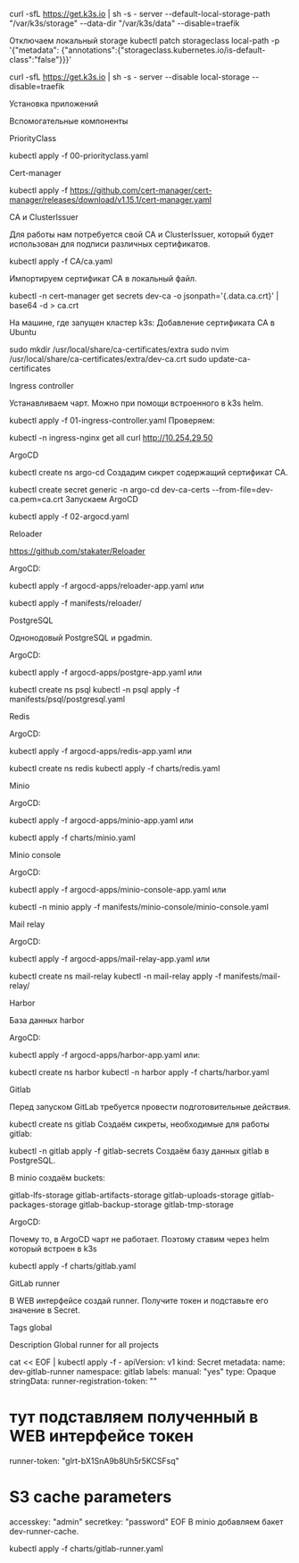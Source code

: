 curl -sfL https://get.k3s.io | sh -s - server --default-local-storage-path "/var/k3s/storage" --data-dir "/var/k3s/data" --disable=traefik

Отключаем локальный storage
kubectl patch storageclass local-path -p '{"metadata": {"annotations":{"storageclass.kubernetes.io/is-default-class":"false"}}}'


curl -sfL https://get.k3s.io | sh -s - server --disable local-storage --disable=traefik

Установка приложений

Вспомогательные компоненты

PriorityClass

kubectl apply -f 00-priorityclass.yaml

Cert-manager

kubectl apply -f https://github.com/cert-manager/cert-manager/releases/download/v1.15.1/cert-manager.yaml

CA и ClusterIssuer

Для работы нам потребуется свой CA и ClusterIssuer, который будет использован для подписи различных сертификатов.

kubectl apply -f CA/ca.yaml

Импортируем сертификат CA в локальный файл.

kubectl -n cert-manager get secrets dev-ca -o jsonpath='{.data.ca\.crt}' | base64 -d > ca.crt

На машине, где запущен кластер k3s:
Добавление сертификата CA в Ubuntu

sudo mkdir /usr/local/share/ca-certificates/extra
sudo nvim /usr/local/share/ca-certificates/extra/dev-ca.crt
sudo update-ca-certificates


Ingress controller

Устанавливаем чарт. Можно при помощи встроенного в k3s helm.

kubectl apply -f 01-ingress-controller.yaml
Проверяем:

kubectl -n ingress-nginx get all
curl http://10.254.29.50

ArgoCD

kubectl create ns argo-cd
Создадим сикрет содержащий сертификат CA.

kubectl create secret generic -n argo-cd dev-ca-certs --from-file=dev-ca.pem=ca.crt
Запускаем ArgoCD

kubectl apply -f 02-argocd.yaml

Reloader

https://github.com/stakater/Reloader

ArgoCD:

kubectl apply -f argocd-apps/reloader-app.yaml
или

kubectl apply -f manifests/reloader/

PostgreSQL

Однонодовый PostgreSQL и pgadmin.

ArgoCD:

kubectl apply -f argocd-apps/postgre-app.yaml
или

kubectl create ns psql
kubectl -n psql apply -f manifests/psql/postgresql.yaml

Redis

ArgoCD:

kubectl apply -f argocd-apps/redis-app.yaml
или

kubectl create ns redis
kubectl apply -f charts/redis.yaml

Minio

ArgoCD:

kubectl apply -f argocd-apps/minio-app.yaml
или

kubectl apply -f charts/minio.yaml

Minio console

ArgoCD:

kubectl apply -f argocd-apps/minio-console-app.yaml
или

kubectl -n minio apply -f manifests/minio-console/minio-console.yaml

Mail relay

ArgoCD:

kubectl apply -f argocd-apps/mail-relay-app.yaml
или

kubectl create ns mail-relay
kubectl -n mail-relay apply -f manifests/mail-relay/

Harbor

База данных harbor

ArgoCD:

kubectl apply -f argocd-apps/harbor-app.yaml
или:

kubectl create ns harbor
kubectl -n harbor apply -f charts/harbor.yaml

Gitlab

Перед запуском GitLab требуется провести подготовительные действия.

kubectl create ns gitlab
Создаём сикреты, необходимые для работы gitlab:

kubectl -n gitlab apply -f gitlab-secrets
Создаём базу данных gitlab в PostgreSQL.

В minio создаём buckets:

gitlab-lfs-storage
gitlab-artifacts-storage
gitlab-uploads-storage
gitlab-packages-storage
gitlab-backup-storage
gitlab-tmp-storage

ArgoCD:

Почему то, в ArgoCD чарт не работает. Поэтому ставим через helm который встроен в k3s

kubectl apply -f charts/gitlab.yaml

GitLab runner

В WEB интерфейсе создай runner. Получите токен и подставьте eго значение в Secret.

Tags
global

Description
Global runner for all projects

cat << EOF | kubectl apply -f -
apiVersion: v1
kind: Secret
metadata:
  name: dev-gitlab-runner
  namespace: gitlab
  labels:
    manual: "yes"
type: Opaque
stringData:
  runner-registration-token: ""
  # тут подставляем полученный в WEB интерфейсе токен
  runner-token: "glrt-bX1SnA9b8Uh5r5KCSFsq"
  
  # S3 cache parameters
  accesskey: "admin"
  secretkey: "password"
EOF
В minio добавляем бакет dev-runner-cache.

kubectl apply -f charts/gitlab-runner.yaml

